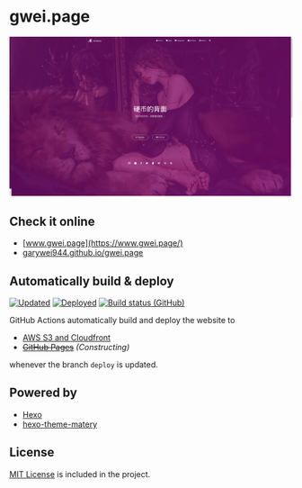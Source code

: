 # gwei.page
[![](gwei_page_archive.png)](https://www.gwei.page/)


## Check it online
- [www.gwei.page](https://www.gwei.page/)
- [garywei944.github.io/gwei.page](https://garywei944.github.io/gwei.page/)


## Automatically build & deploy
[![Updated](https://img.shields.io/github/last-commit/garywei944/gwei.page.svg?label=Updated&logo=github&maxAge=600)](https://github.com/garywei944/gwei.page/commits)
[![Deployed](https://img.shields.io/github/last-commit/garywei944/gwei.page/deploy.svg?label=Deployed&logo=github&maxAge=600)](https://github.com/garywei944/gwei.page/commits)
[![Build status (GitHub)](https://img.shields.io/github/workflow/status/garywei944/gwei.page/Deploy%20to%20AWS/main?label=Deploy%20to%20AWS&logo=github&maxAge=600)](https://github.com/garywei944/gwei.page/actions?query=workflow%3A%22Build+and+Deploy%22)

GitHub Actions automatically build and deploy the website to
- [AWS S3 and Cloudfront](https://www.gwei.page/)
- ~~[GitHub Pages](https://garywei944.github.io/gwei.page/)~~ *(Constructing)*

whenever the branch `deploy` is updated.


## Powered by
- [Hexo](https://hexo.io/)
- [hexo-theme-matery](https://github.com/blinkfox/hexo-theme-matery)


## License
[MIT License](LICENSE) is included in the project.
